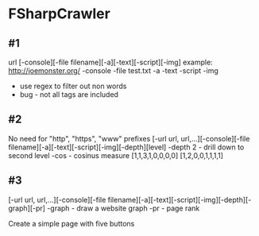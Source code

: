 # FSharpCrawler
## #1 ##

url [-console][-file filename][-a][-text][-script][-img]
example: http://joemonster.org/ -console -file test.txt -a -text -script -img
- use regex to filter out non words
- bug - not all tags are included

## #2 ##
No need for "http", "https", "www" prefixes
[-url url, url,...][-console][-file filename][-a][-text][-script][-img][-depth][level]
-depth 2 - drill down to second level
-cos - cosinus measure
[1,1,3,1,0,0,0,0]
[1,2,0,0,1,1,1,1]

## #3 ##
[-url url, url,...][-console][-file filename][-a][-text][-script][-img][-depth][-graph][-pr]
-graph - draw a website graph
-pr - page rank

Create a simple page with five buttons
